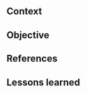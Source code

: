 <!--
  While filling all of these sections out is optional, it's highly recommended
  that you fill out context and objective; it doesn't need to be extremely detailed
-->

## Context

<!-- Why do we need this PR? What was the reason that led you to make this change? -->

## Objective

<!-- What does this PR fix? What intentional changes will this PR make? -->

## References

<!-- Links or resources that help clarify and support your intentions (e.g., Github issue) -->

## Lessons learned

<!-- Note any difficulties you overcome, and how you did it -->
